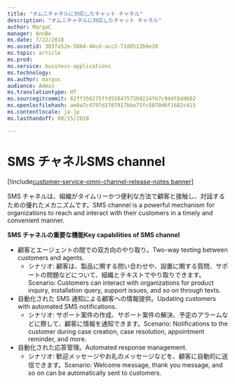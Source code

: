 ```yaml
---
title: "オムニチャネルに対応したチャット チャネル"
description: "オムニチャネルに対応したチャット チャネル"
author: MargoC
manager: AnnBe
ms.date: 7/22/2018
ms.assetid: 303fa52e-5884-40cd-acc2-72d0512b0e39
ms.topic: article
ms.prod: 
ms.service: business-applications
ms.technology: 
ms.author: margoc
audience: Admin
ms.translationtype: HT
ms.sourcegitcommit: 62ff356275ffd55047573b9224fb7c94df8dd602
ms.openlocfilehash: ae0a7c4797d2707917bba75fc5870d6f1682c415
ms.contentlocale: ja-jp
ms.lasthandoff: 08/15/2018

---
```


#  <a name="sms-channel"></a><span data-ttu-id="f4da2-103">SMS チャネル</span><span class="sxs-lookup"><span data-stu-id="f4da2-103">SMS channel</span></span>

[!include[customer-service-omni-channel-release-notes banner](../../includes/customer-service-omni-channel-release-notes.md)]



<span data-ttu-id="f4da2-104">SMS チャネルは、組織がタイムリーかつ便利な方法で顧客と接触し、対話するための優れたメカニズムです。</span><span class="sxs-lookup"><span data-stu-id="f4da2-104">SMS channel is a powerful mechanism for organizations to reach and interact with their customers in a timely and convenient manner.</span></span>

<span data-ttu-id="f4da2-105">**SMS チャネルの重要な機能**</span><span class="sxs-lookup"><span data-stu-id="f4da2-105">**Key capabilities of SMS channel**</span></span>

-   <span data-ttu-id="f4da2-106">顧客とエージェントの間での双方向のやり取り。</span><span class="sxs-lookup"><span data-stu-id="f4da2-106">Two-way texting between customers and agents.</span></span>
    -   <span data-ttu-id="f4da2-107">シナリオ: 顧客は、製品に関する問い合わせや、設置に関する質問、サポートの問題などについて、組織とテキストでやり取りできます。</span><span class="sxs-lookup"><span data-stu-id="f4da2-107">Scenario: Customers can interact with organizations for product inquiry, installation query, support issues, and so on through texts.</span></span>
-   <span data-ttu-id="f4da2-108">自動化された SMS 通知による顧客への情報提供。</span><span class="sxs-lookup"><span data-stu-id="f4da2-108">Updating customers with automated SMS notifications.</span></span>
    -   <span data-ttu-id="f4da2-109">シナリオ: サポート案件の作成、サポート案件の解決、予定のアラームなどに際して、顧客に情報を通知できます。</span><span class="sxs-lookup"><span data-stu-id="f4da2-109">Scenario: Notifications to the customer during case creation, case resolution, appointment reminder, and more.</span></span>
-   <span data-ttu-id="f4da2-110">自動化された応答管理。</span><span class="sxs-lookup"><span data-stu-id="f4da2-110">Automated response management.</span></span>
    -   <span data-ttu-id="f4da2-111">シナリオ: 歓迎メッセージやお礼のメッセージなどを、顧客に自動的に送信できます。</span><span class="sxs-lookup"><span data-stu-id="f4da2-111">Scenario: Welcome message, thank you message, and so on can be automatically sent to customers.</span></span>





